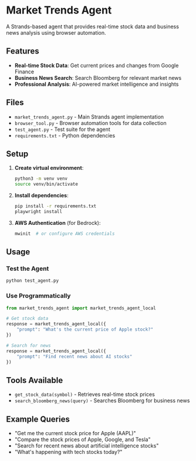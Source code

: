 # Market Trends Agent

A Strands-based agent that provides real-time stock data and business news analysis using browser automation.

## Features

- **Real-time Stock Data**: Get current prices and changes from Google Finance
- **Business News Search**: Search Bloomberg for relevant market news
- **Professional Analysis**: AI-powered market intelligence and insights

## Files

- `market_trends_agent.py` - Main Strands agent implementation
- `browser_tool.py` - Browser automation tools for data collection
- `test_agent.py` - Test suite for the agent
- `requirements.txt` - Python dependencies

## Setup

1. **Create virtual environment**:
   ```bash
   python3 -m venv venv
   source venv/bin/activate
   ```

2. **Install dependencies**:
   ```bash
   pip install -r requirements.txt
   playwright install
   ```

3. **AWS Authentication** (for Bedrock):
   ```bash
   mwinit  # or configure AWS credentials
   ```

## Usage

### Test the Agent
```bash
python test_agent.py
```

### Use Programmatically
```python
from market_trends_agent import market_trends_agent_local

# Get stock data
response = market_trends_agent_local({
    "prompt": "What's the current price of Apple stock?"
})

# Search for news
response = market_trends_agent_local({
    "prompt": "Find recent news about AI stocks"
})
```

## Tools Available

- `get_stock_data(symbol)` - Retrieves real-time stock prices
- `search_bloomberg_news(query)` - Searches Bloomberg for business news

## Example Queries

- "Get me the current stock price for Apple (AAPL)"
- "Compare the stock prices of Apple, Google, and Tesla"
- "Search for recent news about artificial intelligence stocks"
- "What's happening with tech stocks today?"